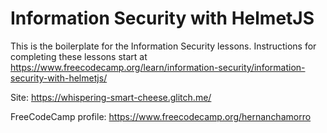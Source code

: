 # Information Security with HelmetJS

This is the boilerplate for the Information Security lessons. Instructions for completing these lessons start at https://www.freecodecamp.org/learn/information-security/information-security-with-helmetjs/

Site: https://whispering-smart-cheese.glitch.me/

FreeCodeCamp profile: https://www.freecodecamp.org/hernanchamorro